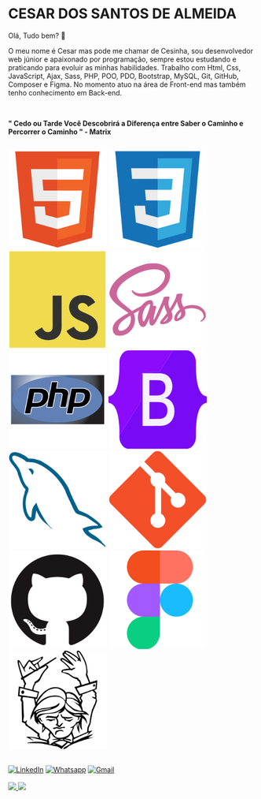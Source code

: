 

# CESAR DOS SANTOS DE ALMEIDA  

Olá, Tudo bem? :wave: 

O meu nome é Cesar mas pode me chamar de Cesinha, sou desenvolvedor web júnior e apaixonado por programação, sempre estou estudando e praticando para evoluir as minhas habilidades. Trabalho com Html, Css, JavaScript, Ajax, Sass, PHP, POO, PDO, Bootstrap, MySQL, Git, GitHub, Composer e Figma. No momento atuo na área de Front-end mas também tenho conhecimento em Back-end.

<br>

**" Cedo ou Tarde Você Descobrirá a Diferença entre Saber o Caminho e Percorrer o Caminho " - Matrix**

##

<div>
  <img src="img/html5.svg" style="width: 200px;" alt="Html">
  <img src="img/css3.svg" style="width: 200px;" alt="Css">
  <img src="img/javascript.svg" style="width: 200px;" alt="Javascript">
  <img src="img/sass.svg" style="width: 200px;" alt="Sass">
  <img src="img/php.svg" style="width: 200px;" alt="PHP">
  <img src="img/bootstrap.svg" style="width: 200px;" alt="Bootstrap">
  <img src="img/mysql.svg" style="width: 200px;" alt="Mysql">
  <img src="img/git.svg" style="width: 200px;" alt="Git">
  <img src="img/github.svg" style="width: 200px;" alt="GitHub">
  <img src="img/figma.svg" style="width: 200px;" alt="Figma">
  <img src="img/composer.svg" style="width: 200px;" alt="Composer">
</div>

##

<div>
  <a href="https://www.linkedin.com/in/cesarsantosalmeida/" target="_blank"><img src="https://img.shields.io/badge/LinkedIn-0077B5?style=for-the-badge&logo=linkedin&logoColor=white" alt="LinkedIn"></a>
  <a href="https://api.whatsapp.com/send?phone=5512996811514" target="_blank"><img src="https://img.shields.io/badge/WhatsApp-25D366?style=for-the-badge&logo=whatsapp&logoColor=white" alt="Whatsapp"></a>
  <a href="mailto:cesarsantosss499@gmail.com" target="_blank"><img src="https://img.shields.io/badge/Gmail-D14836?style=for-the-badge&logo=gmail&logoColor=white" alt="Gmail"></a>
</div>

<br>

 
 <div>
  <a href="https://github.com/Cesar959">
  <img height="180em" src="https://github-readme-stats.vercel.app/api?username=Cesar959&show_icons=true&theme=tokyonight&include_all_commits=true&count_private=true"/>
  <img height="180em" src="https://github-readme-stats.vercel.app/api/top-langs/?username=Cesar959&layout=compact&langs_count=7&theme=tokyonight"/>
</div>
 
